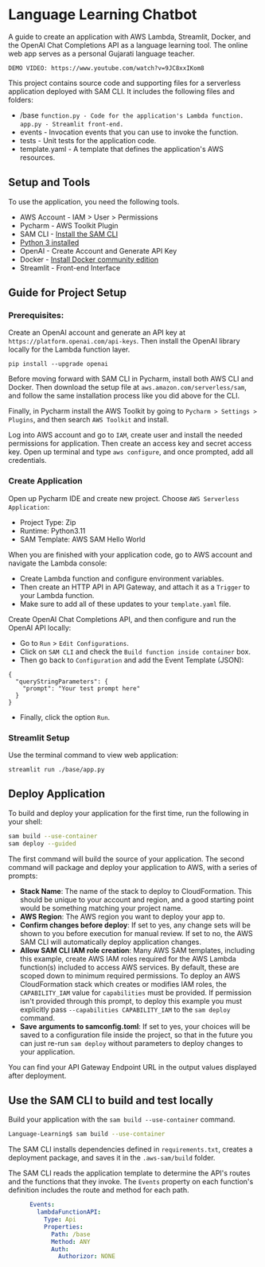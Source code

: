 # Language Learning Chatbot
A guide to create an application with AWS Lambda, Streamlit, Docker, and the OpenAI Chat Completions API as a language learning tool. The online web app serves as a personal Gujarati language teacher.

```console
DEMO VIDEO: https://www.youtube.com/watch?v=9JC8xxIKom8
```

This project contains source code and supporting files for a serverless application deployed with SAM CLI. It includes the following files and folders:

* /base
  `function.py - Code for the application's Lambda function.`
  `app.py - Streamlit front-end.`
* events - Invocation events that you can use to invoke the function.
* tests - Unit tests for the application code. 
* template.yaml - A template that defines the application's AWS resources.

## Setup and Tools
To use the application, you need the following tools.

* AWS Account - IAM > User > Permissions
* Pycharm - AWS Toolkit Plugin
* SAM CLI - [Install the SAM CLI](https://docs.aws.amazon.com/serverless-application-model/latest/developerguide/serverless-sam-cli-install.html)
* [Python 3 installed](https://www.python.org/downloads/)
* OpenAI - Create Account and Generate API Key
* Docker - [Install Docker community edition](https://hub.docker.com/search/?type=edition&offering=community)
* Streamlit - Front-end Interface

## Guide for Project Setup

### Prerequisites:
Create an OpenAI account and generate an API key at `https://platform.openai.com/api-keys`. Then install the OpenAI library locally for the Lambda function layer. 
```console
pip install --upgrade openai
```
Before moving forward with SAM CLI in Pycharm, install both AWS CLI and Docker. Then download the setup file at `aws.amazon.com/serverless/sam`, and follow the same installation process like you did above for the CLI.

Finally, in Pycharm install the AWS Toolkit by going to `Pycharm > Settings > Plugins`, and then search `AWS Toolkit` and install.

Log into AWS account and go to `IAM`, create user and install the needed permissions for application. Then create an access key and secret access key. Open up terminal and type `aws configure`, and once prompted, add all credentials.

### Create Application
Open up Pycharm IDE and create new project. Choose `AWS Serverless Application`:
* Project Type: Zip
* Runtime: Python3.11
* SAM Template: AWS SAM Hello World

When you are finished with your application code, go to AWS account and navigate the Lambda console:
* Create Lambda function and configure environment variables.
* Then create an HTTP API in API Gateway, and attach it as a `Trigger` to your Lambda function.
* Make sure to add all of these updates to your `template.yaml` file.

Create OpenAI Chat Completions API, and then configure and run the OpenAI API locally:
* Go to `Run` > `Edit Configurations`.
* Click on `SAM CLI` and check the `Build function inside container` box.
* Then go back to `Configuration` and add the Event Template (JSON):
```console
{
  "queryStringParameters": {
    "prompt": "Your test prompt here"
  }
}
```
* Finally, click the option `Run`.

### Streamlit Setup

Use the terminal command to view web application:
```console
streamlit run ./base/app.py
```

## Deploy Application

To build and deploy your application for the first time, run the following in your shell:

```bash
sam build --use-container
sam deploy --guided
```

The first command will build the source of your application. The second command will package and deploy your application to AWS, with a series of prompts:

* **Stack Name**: The name of the stack to deploy to CloudFormation. This should be unique to your account and region, and a good starting point would be something matching your project name.
* **AWS Region**: The AWS region you want to deploy your app to.
* **Confirm changes before deploy**: If set to yes, any change sets will be shown to you before execution for manual review. If set to no, the AWS SAM CLI will automatically deploy application changes.
* **Allow SAM CLI IAM role creation**: Many AWS SAM templates, including this example, create AWS IAM roles required for the AWS Lambda function(s) included to access AWS services. By default, these are scoped down to minimum required permissions. To deploy an AWS CloudFormation stack which creates or modifies IAM roles, the `CAPABILITY_IAM` value for `capabilities` must be provided. If permission isn't provided through this prompt, to deploy this example you must explicitly pass `--capabilities CAPABILITY_IAM` to the `sam deploy` command.
* **Save arguments to samconfig.toml**: If set to yes, your choices will be saved to a configuration file inside the project, so that in the future you can just re-run `sam deploy` without parameters to deploy changes to your application.

You can find your API Gateway Endpoint URL in the output values displayed after deployment.

## Use the SAM CLI to build and test locally

Build your application with the `sam build --use-container` command.

```bash
Language-Learning$ sam build --use-container
```

The SAM CLI installs dependencies defined in `requirements.txt`, creates a deployment package, and saves it in the `.aws-sam/build` folder.

The SAM CLI reads the application template to determine the API's routes and the functions that they invoke. The `Events` property on each function's definition includes the route and method for each path.

```yaml
      Events:
        lambdaFunctionAPI:
          Type: Api
          Properties:
            Path: /base
            Method: ANY
            Auth:
              Authorizor: NONE
```
